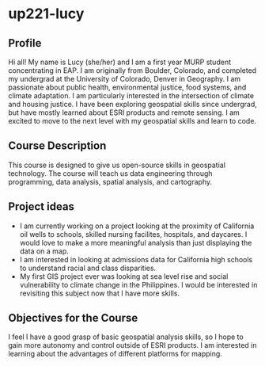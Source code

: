 # up221-lucy


Profile 
-

Hi all! My name is Lucy (she/her) and I am a first year MURP student concentrating in EAP. I am originally from Boulder, Colorado, and completed my undergrad at the University of Colorado, Denver in Geography. I am passionate about public health, environmental justice, food systems, and climate adaptation. I am particularly interested in the intersection of climate and housing justice. I have been exploring geospatial skills since undergrad, but have mostly learned about ESRI products and remote sensing. I am excited to move to the next level with my geospatial skills and learn to code. 

Course Description
-

This course is designed to give us open-source skills in geospatial technology. The course will teach us data engineering through programming, data analysis, spatial analysis, and cartography. 

Project ideas
- 
* I am currently working on a project looking at the proximity of California oil wells to schools, skilled nursing facilites, hospitals, and daycares. I would love to make a more meaningful analysis than just displaying the data on a map. 
* I am interested in looking at admissions data for California high schools to understand racial and class disparities. 
* My first GIS project ever was looking at sea level rise and social vulnerability to climate change in the Philippines. I would be interested in revisiting this subject now that I have more skills. 

Objectives for the Course
-
I feel I have a good grasp of basic geospatial analysis skills, so I hope to gain more autonomy and control outside of ESRI products. I am interested in learning about the advantages of different platforms for mapping. 
